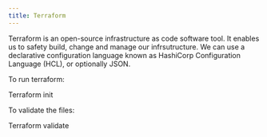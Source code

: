 ```yaml
---
title: Terraform
---
```


Terraform is an open-source infrastructure as code software tool. It enables us to safety build, change and manage our infrsutructure. We can use a declarative configuration language known as HashiCorp Configuration Language (HCL), or optionally JSON.

To run terraform:

Terraform init

To validate the files:

Terraform validate



